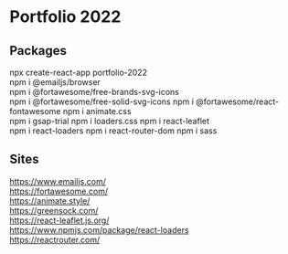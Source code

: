 # Portfolio 2022 

## Packages
npx create-react-app portfolio-2022  
npm i @emailjs/browser  
npm i @fortawesome/free-brands-svg-icons  
npm i @fortawesome/free-solid-svg-icons 
npm i @fortawesome/react-fontawesome 
npm i animate.css  
npm i gsap-trial 
npm i loaders.css 
npm i react-leaflet  
npm i react-loaders 
npm i react-router-dom 
npm i sass 

## Sites
https://www.emailjs.com/  
https://fortawesome.com/   
https://animate.style/  
https://greensock.com/   
https://react-leaflet.js.org/  
https://www.npmjs.com/package/react-loaders  
https://reactrouter.com/  

